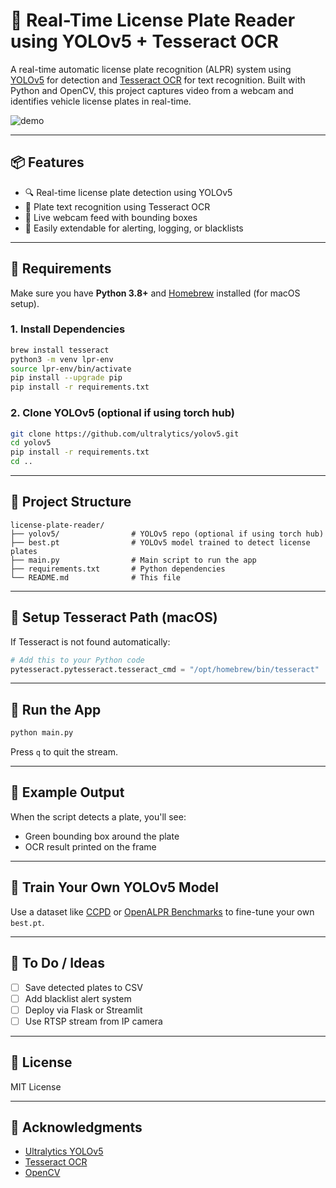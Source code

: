 # 🚗 Real-Time License Plate Reader using YOLOv5 + Tesseract OCR

A real-time automatic license plate recognition (ALPR) system using [YOLOv5](https://github.com/ultralytics/yolov5) for detection and [Tesseract OCR](https://github.com/tesseract-ocr/tesseract) for text recognition. Built with Python and OpenCV, this project captures video from a webcam and identifies vehicle license plates in real-time.

![demo](https://media.giphy.com/media/v1.Y2lkPTc5MGI3NjExb3kwZW1wcHdxZmVzeTFhbzJkbnY4cW04ejFiemtkcTNsbGV2MGRpZSZlcD12MV9naWZzX3NlYXJjaCZjdD1n/RkA4dfGdAEn5JqGWDo/giphy.gif)

---

## 📦 Features

- 🔍 Real-time license plate detection using YOLOv5
- 🔡 Plate text recognition using Tesseract OCR
- 🎥 Live webcam feed with bounding boxes
- 🧠 Easily extendable for alerting, logging, or blacklists

---

## 🧰 Requirements

Make sure you have **Python 3.8+** and [Homebrew](https://brew.sh/) installed (for macOS setup).

### 1. Install Dependencies

```bash
brew install tesseract
python3 -m venv lpr-env
source lpr-env/bin/activate
pip install --upgrade pip
pip install -r requirements.txt
```

### 2. Clone YOLOv5 (optional if using torch hub)

```bash
git clone https://github.com/ultralytics/yolov5.git
cd yolov5
pip install -r requirements.txt
cd ..
```

---

## 📁 Project Structure

```
license-plate-reader/
├── yolov5/                # YOLOv5 repo (optional if using torch hub)
├── best.pt                # YOLOv5 model trained to detect license plates
├── main.py                # Main script to run the app
├── requirements.txt       # Python dependencies
└── README.md              # This file
```

---

## 🔧 Setup Tesseract Path (macOS)

If Tesseract is not found automatically:

```python
# Add this to your Python code
pytesseract.pytesseract.tesseract_cmd = "/opt/homebrew/bin/tesseract"
```

---

## 🚀 Run the App

```bash
python main.py
```

Press `q` to quit the stream.

---

## 🎯 Example Output

When the script detects a plate, you'll see:
- Green bounding box around the plate
- OCR result printed on the frame

---

## 🧠 Train Your Own YOLOv5 Model

Use a dataset like [CCPD](https://github.com/detectRecog/CCPD) or [OpenALPR Benchmarks](https://github.com/openalpr/benchmarks) to fine-tune your own `best.pt`.

---

## 🧩 To Do / Ideas

- [ ] Save detected plates to CSV
- [ ] Add blacklist alert system
- [ ] Deploy via Flask or Streamlit
- [ ] Use RTSP stream from IP camera

---

## 📄 License

MIT License

---

## 🙌 Acknowledgments

- [Ultralytics YOLOv5](https://github.com/ultralytics/yolov5)
- [Tesseract OCR](https://github.com/tesseract-ocr/tesseract)
- [OpenCV](https://opencv.org/)
